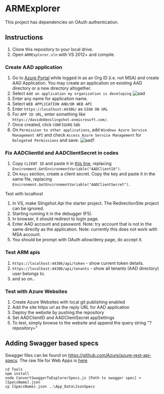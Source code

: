 # ARMExplorer
This project has dependencies on OAuth authentication.

## Instructions
1. Clone this repository to your local drive.
2. Open `ARMExplorer.sln` with VS 2012+ and compile.

### Create AAD application
1. Go to [Azure Portal](https://manage.windowsazure.com/) while logged in as an Org ID (i.e. not MSA) and create AAD Application. You may create an application on existing AAD directory or a new directory altogether.
1. Select `Add an application my organization is developing`
    ![aad](https://cloud.githubusercontent.com/assets/8623897/12808359/428d3b32-cb51-11e5-9a89-f37840674676.png)
1. Enter any name for application name.
1. Select `WEB APPLICATION AND/OR WEB API`
1. Enter `https://localhost:44306/` as `SIGN ON URL` 
1. For `APP ID URL`, enter something like `https://davidebboslingshot.onmicrosoft.com/`.
1. Once created, click `CONFIGURE` tab
1. On `Permission to other applications`, add `Windows Azure Service Management API` and check `Access Azure Service Management` for `Delegated Permissions` and save.
![aad1](https://cloud.githubusercontent.com/assets/8623897/12808756/594c170a-cb54-11e5-8701-77afa8a52770.png)

### Fix AADClientId and AADClientSecret in codes
1. Copy `CLIENT ID` and paste it in [this line](https://github.com/projectkudu/ARMExplorer/blob/master/Modules/ARMOAuthModule.cs#L38), replacing `Environment.GetEnvironmentVariable("AADClientId")`.
2. On `Keys` section, create a client secret. Copy the key and paste it in the same file, replacing `Environment.GetEnvironmentVariable("AADClientSecret")`.


Test with localhost
1. In VS, make Slingshot.Api the starter project. The RedirectionSite project can be ignored.
1. Starting running it in the debugger (F5).
1. In browser, it should redirect to login page.
1. Enter AAD account and password.
  Note: try account that is not in the same directly as the application.
  Note: currently this does not work with MSA account.
1. You should be prompt with OAuth allow/deny page, do accept it.

### Test ARM apis
1. `https://localhost:44306/api/token` - show current token details.
2. `https://localhost:44306/api/tenants` - show all tenants (AAD directory) user belongs to.
3. and so on.. 

### Test with Azure Websites
1. Create Azure Websites with local git publishing enabled
2. Add the site https url as the reply URL for AAD application
3. Deploy the website by pushing the repository
4. Set AADClientID and AADClientSecret appSettings
5. To test, simply browse to the website and append the query string "?repository=<url of your Git repository>"

## Adding Swagger based specs

Swagger files can be found on https://github.com/Azure/azure-rest-api-specs. The raw file for Web Apps is [here](https://raw.githubusercontent.com/Azure/azure-rest-api-specs/master/arm-web/2015-08-01/swagger/service.json).

```
cd Tools
npm install
node ConvertSwaggerToExplorerSpecs.js [Path to swagger spec] > [SpecsName].json
cp [SpecsName].json ..\App_Data\JsonSpecs
```

